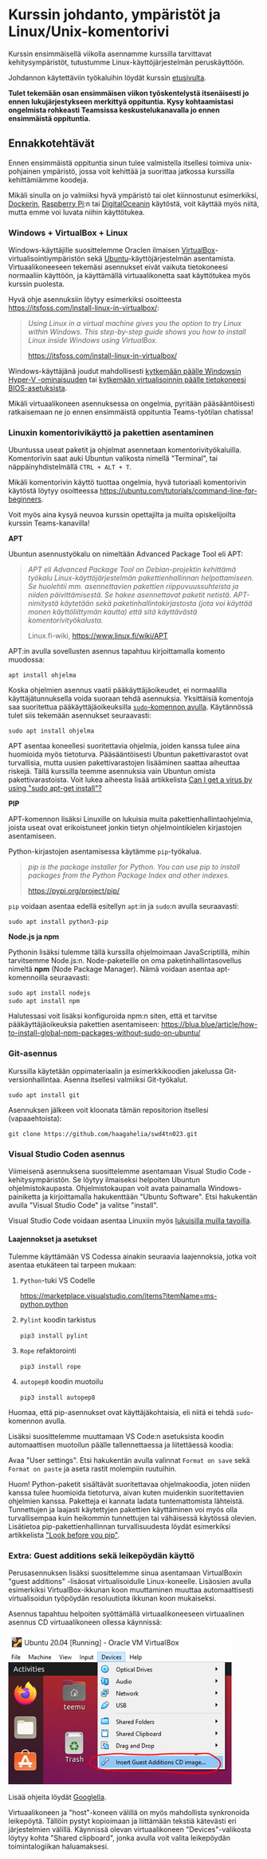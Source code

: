 # Kurssin johdanto, ympäristöt ja Linux/Unix-komentorivi

Kurssin ensimmäisellä viikolla asennamme kurssilla tarvittavat kehitysympäristöt, tutustumme Linux-käyttöjärjestelmän peruskäyttöön.

Johdannon käytettäviin työkaluihin löydät kurssin [etusivulta](../README.md#Työkalut).


**Tulet tekemään osan ensimmäisen viikon työskentelystä itsenäisesti jo ennen lukujärjestykseen merkittyä oppituntia. Kysy kohtaamistasi ongelmista rohkeasti Teamsissa keskustelukanavalla jo ennen ensimmäistä oppituntia.**

## Ennakkotehtävät

Ennen ensimmäistä oppituntia sinun tulee valmistella itsellesi toimiva unix-pohjainen ympäristö, jossa voit kehittää ja suorittaa jatkossa kurssilla kehittämiämme koodeja. 

Mikäli sinulla on jo valmiiksi hyvä ympäristö tai olet kiinnostunut esimerkiksi, [Dockerin](https://www.docker.com/), [Raspberry Pi](https://www.raspberrypi.org/):n tai [DigitalOceanin](https://www.digitalocean.com/github-students/) käytöstä, voit käyttää myös niitä, mutta  emme voi luvata niihin käyttötukea.

### Windows + VirtualBox + Linux

Windows-käyttäjille suosittelemme Oraclen ilmaisen [VirtualBox](https://www.virtualbox.org/)-virtualisointiympäristön sekä [Ubuntu](https://ubuntu.com/)-käyttöjärjestelmän asentamista. Virtuaalikoneeseen tekemäsi asennukset eivät vaikuta tietokoneesi normaaliin käyttöön, ja käyttämällä virtuaalikonetta saat käyttötukea myös kurssin puolesta. 

Hyvä ohje asennuksiin löytyy esimerkiksi osoitteesta https://itsfoss.com/install-linux-in-virtualbox/:

> *Using Linux in a virtual machine gives you the option to try Linux within Windows. This step-by-step guide shows you how to install Linux inside Windows using VirtualBox.*
>
> https://itsfoss.com/install-linux-in-virtualbox/

Windows-käyttäjänä joudut mahdollisesti [kytkemään päälle Windowsin Hyper-V -ominaisuuden](https://docs.microsoft.com/en-us/virtualization/hyper-v-on-windows/quick-start/enable-hyper-v#enable-the-hyper-v-role-through-settings) tai [kytkemään virtualisoinnin päälle tietokoneesi BIOS-asetuksista](https://www.google.com/search?q=enable+virtualization+bios).

Mikäli virtuaalikoneen asennuksessa on ongelmia, pyritään pääsääntöisesti ratkaisemaan ne jo ennen ensimmäistä oppituntia Teams-työtilan chatissa!



### Linuxin komentorivikäyttö ja pakettien asentaminen

Ubuntussa useat paketit ja ohjelmat asennetaan komentorivityökaluilla. Komentorivin saat auki Ubuntun valikosta nimellä "Terminal", tai näppäinyhdistelmällä `CTRL + ALT + T`.

Mikäli komentorivin käyttö tuottaa ongelmia, hyvä tutoriaali komentorivin käytöstä löytyy osoitteessa https://ubuntu.com/tutorials/command-line-for-beginners.

Voit myös aina kysyä neuvoa kurssin opettajilta ja muilta opiskelijoilta kurssin Teams-kanavilla!


**APT**

Ubuntun asennustyökalu on nimeltään Advanced Package Tool eli APT:

> *APT eli Advanced Package Tool on Debian-projektin kehittämä työkalu Linux-käyttöjärjestelmän pakettienhallinnan helpottamiseen. Se huolehtii mm. asennettavien pakettien riippuvuussuhteista ja niiden päivittämisestä. Se hakee asennettavat paketit netistä. APT-nimitystä käytetään sekä paketinhallintakirjastosta (jota voi käyttää monen käyttöliittymän kautta) että sitä käyttävästä komentorivityökalusta.*
>
> Linux.fi-wiki, https://www.linux.fi/wiki/APT

APT:in avulla sovellusten asennus tapahtuu kirjoittamalla komento muodossa:

    apt install ohjelma

Koska ohjelmien asennus vaatii pääkäyttäjäoikeudet, ei normaalilla käyttäjätunnuksella voida suoraan tehdä asennuksia. Yksittäisiä komentoja saa suoritettua pääkäyttäjäoikeuksilla [`sudo`-komennon avulla](https://wiki.ubuntu-fi.org/Sudo). Käytännössä tulet siis tekemään asennukset seuraavasti:

    sudo apt install ohjelma


APT asentaa koneellesi suoritettavia ohjelmia, joiden kanssa tulee aina huomioida myös tietoturva. Pääsääntöisesti Ubuntun pakettivarastot ovat turvallisia, mutta uusien pakettivarastojen lisääminen saattaa aiheuttaa riskejä. Tällä kurssilla teemme asennuksia vain Ubuntun omista pakettivarastoista. Voit lukea aiheesta lisää artikkelista [Can I get a virus by using "sudo apt-get install"?](https://askubuntu.com/a/818022)


**PIP**

APT-komennon lisäksi Linuxille on lukuisia muita pakettienhallintaohjelmia, joista useat ovat erikoistuneet jonkin tietyn ohjelmointikielen kirjastojen asentamiseen. 

Python-kirjastojen asentamisessa käytämme `pip`-työkalua.

> *pip is the package installer for Python. You can use pip to install packages from the Python Package Index and other indexes.*
> 
> https://pypi.org/project/pip/

`pip` voidaan asentaa edellä esitellyn `apt`:in ja `sudo`:n avulla seuraavasti:

```shell
sudo apt install python3-pip
```


**Node.js ja npm**

Pythonin lisäksi tulemme tällä kurssilla ohjelmoimaan JavaScriptillä, mihin tarvitsemme Node.js:n. Node-paketeille on oma paketinhallintasovellus nimeltä **npm** (Node Package Manager). Nämä voidaan asentaa apt-komennoilla seuraavasti:

```shell
sudo apt install nodejs
sudo apt install npm
```

Halutessasi voit lisäksi konfiguroida npm:n siten, että et tarvitse pääkäyttäjäoikeuksia pakettien asentamiseen: https://blua.blue/article/how-to-install-global-npm-packages-without-sudo-on-ubuntu/

### Git-asennus

Kurssilla käytetään oppimateriaalin ja esimerkkikoodien jakelussa Git-versionhallintaa. Asenna itsellesi valmiiksi Git-työkalut. 

```shell
sudo apt install git
```

Asennuksen jälkeen voit kloonata tämän repositorion itsellesi (vapaaehtoista):

```shell
git clone https://github.com/haagahelia/swd4tn023.git
```

### Visual Studio Coden asennus

Viimeisenä asennuksena suosittelemme asentamaan Visual Studio Code -kehitysympäristön. Se löytyy ilmaiseksi helpoiten Ubuntun ohjelmistokaupasta. Ohjelmistokaupan voit avata painamalla Windows-painiketta ja kirjoittamalla hakukenttään "Ubuntu Software". Etsi hakukentän avulla "Visual Studio Code" ja valitse "install".

Visual Studio Code voidaan asentaa Linuxiin myös [lukuisilla muilla tavoilla](https://code.visualstudio.com/docs/setup/linux).

#### Laajennokset ja asetukset

Tulemme käyttämään VS Codessa ainakin seuraavia laajennoksia, jotka voit asentaa etukäteen tai tarpeen mukaan:

1. `Python`-tuki VS Codelle

    https://marketplace.visualstudio.com/items?itemName=ms-python.python

1. `Pylint` koodin tarkistus

     `pip3 install pylint`

1. `Rope` refaktorointi

     `pip3 install rope`

1. `autopep8` koodin muotoilu

    `pip3 install autopep8`

Huomaa, että pip-asennukset ovat käyttäjäkohtaisia, eli niitä ei tehdä `sudo`-komennon avulla.

Lisäksi suosittelemme muuttamaan VS Code:n asetuksista koodin automaattisen muotoilun päälle tallennettaessa ja liitettäessä koodia:

Avaa "User settings". Etsi hakukentän avulla valinnat `Format on save` sekä `Format on paste` ja aseta rastit molempiin ruutuihin.

Huom! Python-paketit sisältävät suoritettavaa ohjelmakoodia, joten niiden kanssa tulee huomioida tietoturva, aivan kuten muidenkin suoritettavien ohjelmien kanssa. Paketteja ei kannata ladata tuntemattomista lähteistä. Tunnettujen ja laajasti käytettyjen pakettien käyttäminen voi myös olla turvallisempaa kuin heikommin tunnettujen tai vähäisessä käytössä olevien. Lisätietoa pip-pakettienhallinnan turvallisuudesta löydät esimerkiksi artikkelista ["Look before you pip"](https://www.ayrx.me/look-before-you-pip).


### Extra: Guest additions sekä leikepöydän käyttö

Perusasennuksen lisäksi suosittelemme sinua asentamaan VirtualBoxin "guest additions" -lisäosat virtualisoidulle Linux-koneelle. Lisäosien avulla esimerkiksi VirtualBox-ikkunan koon muuttaminen muuttaa automaattisesti virtualisoidun työpöydän resoluutiota ikkunan koon mukaiseksi. 

Asennus tapahtuu helpoiten syöttämällä virtuaalikoneeseen virtuaalinen asennus CD virtuaalikoneen ollessa käynnissä:

![Install guest additions](guest-additions.png)

Lisää ohjeita löydät [Googlella](https://www.google.com/search?q=virtualbox+install+guest+additions).

Virtuaalikoneen ja "host"-koneen välillä on myös mahdollista synkronoida leikepöytä. Tällöin pystyt kopioimaan ja liittämään tekstiä kätevästi eri järjestelmien välillä. Käynnissä olevan virtuaalikoneen "Devices"-valikosta löytyy kohta "Shared clipboard", jonka avulla voit valita leikepöydän toimintalogiikan haluamaksesi.

